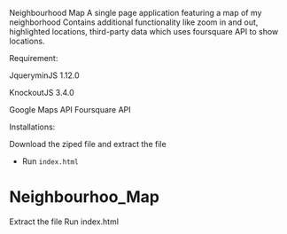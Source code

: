 Neighbourhood Map
A single page application featuring a map of my neighborhood 
Contains additional functionality like zoom in and out, highlighted locations, third-party data which uses foursquare API to show locations. 


Requirement:


JqueryminJS 1.12.0

KnockoutJS 3.4.0

Google Maps API
Foursquare API



Installations:

Download the ziped file and extract the file
- Run `index.html` 

# Neighbourhoo_Map
Extract the file 
Run index.html
